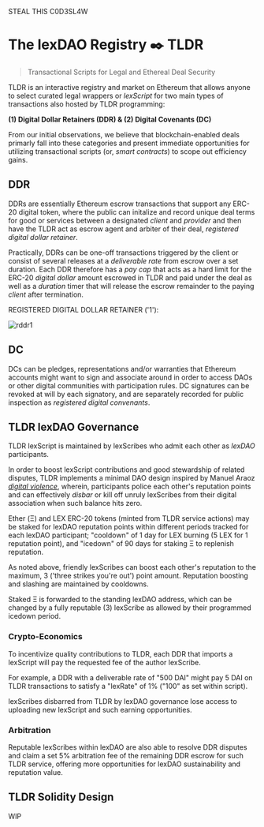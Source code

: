 STEAL THIS C0D3SL4W 

# The lexDAO Registry ✒️ TLDR
> Transactional Scripts for Legal and Ethereal Deal Security

TLDR is an interactive registry and market on Ethereum that allows anyone to select curated legal wrappers or *lexScript* for two main types of transactions also hosted by TLDR programming:

**(1) Digital Dollar Retainers (DDR) & (2) Digital Covenants (DC)**

From our initial observations, we believe that blockchain-enabled deals primarly fall into these categories and present immediate opportunities for utilizing transactional scripts (or, *smart contracts*) to scope out efficiency gains.

## DDR

DDRs are essentially Ethereum escrow transactions that support any ERC-20 digital token, where the public can initalize and record unique deal terms for good or services between a designated *client* and *provider* and then have the TLDR act as escrow agent and arbiter of their deal, *registered digital dollar retainer*.

Practically, DDRs can be one-off transactions triggered by the client or consist of several releases at a *deliverable rate* from escrow over a set duration. Each DDR therefore has a *pay cap* that acts as a hard limit for the ERC-20 *digital dollar* amount escrowed in TLDR and paid under the deal as well as a *duration* timer that will release the escrow remainder to the paying *client* after termination.

REGISTERED DIGITAL DOLLAR RETAINER ('1'):

![rddr1](https://pbs.twimg.com/media/EG8skrqWsAESiQ3?format=png&name=900x900)

## DC

DCs can be pledges, representations and/or warranties that Ethereum accounts might want to sign and associate around in order to access DAOs or other digital communities with participation rules. DC signatures can be revoked at will by each signatory, and are separately recorded for public inspection as *registered digital convenants*.

## TLDR lexDAO Governance

TLDR lexScript is maintained by lexScribes who admit each other as *lexDAO* participants. 

In order to boost lexScript contributions and good stewardship of related disputes, TLDR implements a minimal DAO design inspired by Manuel Araoz *[digital violence](https://maraoz.com/2019/02/11/digital-life/)*, wherein, participants police each other's reputation points and can effectively *disbar* or kill off unruly lexScribes from their digital association when such balance hits zero.

Ether (Ξ) and LEX ERC-20 tokens (minted from TLDR service actions) may be staked for lexDAO reputation points within different periods tracked for each lexDAO participant; "cooldown" of 1 day for LEX burning (5 LEX for 1 reputation point), and "icedown" of 90 days for staking Ξ to replenish reputation. 

As noted above, friendly lexScribes can boost each other's reputation to the maximum, 3 ('three strikes you're out') point amount. Reputation boosting and slashing are maintained by cooldowns.

Staked Ξ is forwarded to the standing lexDAO address, which can be changed by a fully reputable (3) lexScribe as allowed by their programmed icedown period.

### Crypto-Economics 

To incentivize quality contributions to TLDR, each DDR that imports a lexScript will pay the requested fee of the author lexScribe. 

For example, a DDR with a deliverable rate of "500 DAI" might pay 5 DAI on TLDR transactions to satisfy a "lexRate" of 1% ("100" as set within script).

lexScribes disbarred from TLDR by lexDAO governance lose access to uploading new lexScript and such earning opportunities. 

### Arbitration

Reputable lexScribes within lexDAO are also able to resolve DDR disputes and claim a set 5% arbitration fee of the remaining DDR escrow for such TLDR service, offering more opportunities for lexDAO sustainability and reputation value. 

## TLDR Solidity Design

WIP
